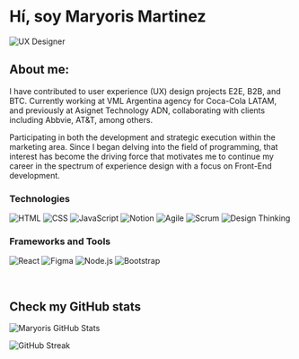 <h1 align="left">Hí, soy Maryoris Martinez</h1>

![UX Designer](https://img.shields.io/badge/UX_Research-%23f0f0f0?style=for-the-badge&logo=about.me&logoColor=black)

<h2 align="left">About me:</h2>

<p>I have contributed to user experience (UX) design projects E2E, B2B, and BTC. Currently working at VML Argentina agency for Coca-Cola LATAM, and previously at Asignet Technology ADN, collaborating with clients including Abbvie, AT&T, among others.</p>
<p>Participating in both the development and strategic execution within the marketing area. Since I began delving into the field of programming, that interest has become the driving force that motivates me to continue my career in the spectrum of experience design with a focus on Front-End development.</p>

<h3>Technologies</h3>

![HTML](https://img.shields.io/badge/HTML5-E34F26?style=for-the-badge&logo=html5&logoColor=white)
![CSS](https://img.shields.io/badge/CSS3-1572B6?style=for-the-badge&logo=css3&logoColor=white)
![JavaScript](https://img.shields.io/badge/JavaScript-F7DF1E?style=for-the-badge&logo=javascript&logoColor=black)
![Notion](https://img.shields.io/badge/Notion-000000?style=for-the-badge&logo=notion&logoColor=white)
![Agile](https://img.shields.io/badge/Metodolog%C3%ADas_Agile-29ABE2?style=for-the-badge&logo=airtable&logoColor=white)
![Scrum](https://img.shields.io/badge/Scrum-F68B1E?style=for-the-badge&logo=trello&logoColor=white)
![Design Thinking](https://img.shields.io/badge/Design_Thinking-4CAF50?style=for-the-badge&logo=google&logoColor=white)

<h3>Frameworks and Tools </h3>

![React](https://img.shields.io/badge/React-20232A?style=for-the-badge&logo=react&logoColor=61DAFB)
![Figma](https://img.shields.io/badge/Figma-F24E1E?style=for-the-badge&logo=figma&logoColor=white)
![Node.js](https://img.shields.io/badge/Node.js-339933?style=for-the-badge&logo=nodedotjs&logoColor=white)
![Bootstrap](https://img.shields.io/badge/Bootstrap-7952B3?style=for-the-badge&logo=bootstrap&logoColor=white)


<br>
<h2>Check my GitHub stats</h2>

 ![Maryoris GitHub Stats](https://github-readme-stats.vercel.app/api?username=uxuimar&show_icons=true&theme=radical&hide=prs&count_private=true)
 
 ![GitHub Streak](https://streak-stats.demolab.com?user=uxuimar&theme=radical&hide_border=true)

</p>




